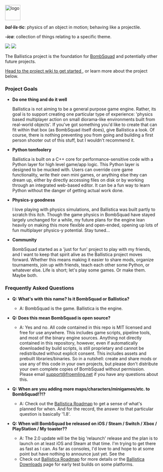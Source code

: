 <img
src="https://files.ballistica.net/ballistica_media/ballistica_logo_half.png"
height="50" alt="logo">

***bal·lis·tic***: physics of an object in motion; behaving like a projectile.

***-ica***: collection of things relating to a specific theme.

[![](https://github.com/efroemling/ballistica/actions/workflows/ci.yml/badge.svg)](https://github.com/efroemling/ballistica/actions/workflows/ci.yml) [![](https://github.com/efroemling/ballistica/actions/workflows/cd.yml/badge.svg)](https://github.com/efroemling/ballistica/actions/workflows/cd.yml)

The Ballistica project is the foundation for
[BombSquad](https://www.froemling.net/apps/bombsquad) and potentially other
future projects.

[Head to the project wiki to get started
](https://github.com/efroemling/ballistica/wiki), or learn more about the
project below.

### Project Goals

* **Do one thing and do it well**

  Ballistica is not aiming to be a general purpose game engine. Rather, its goal
is to support creating one particular type of experience: 'physics based
multiplayer action on small diorama-like environments built from real-world
objects'. If you've got something you'd like to create that can fit within that
box (as BombSquad itself does), give Ballistica a look. Of course, there is
nothing preventing you from going and building a first person shooter out of
this stuff, but I wouldn't recommend it.

* **Python tomfoolery**

   Ballistica is built on a C++ core for performance-sensitive code with a
Python layer for high level game/app logic. This Python layer is designed to be
mucked with. Users can override core game functionality, write their own mini
games, or anything else they can dream up, either by directly accessing files on
disk or by working through an integrated web-based editor. It can be a fun way
to learn Python without the danger of getting actual work done.

* **Physics-y goodness**

   I love playing with physics simulations, and Ballistica was built partly to
scratch this itch. Though the game physics in BombSquad have stayed largely
unchanged for a while, my future plans for the engine lean heavily on making
this more flexible and open-ended, opening up lots of fun multiplayer physics-y
potential. Stay tuned...

* **Community**

   BombSquad started as a 'just for fun' project to play with my friends, and I
want to keep that spirit alive as the Ballistica project moves forward. Whether
this means making it easier to share mods, organize tournaments, join up with
friends, teach each other some Python, or whatever else. Life is short; let's
play some games. Or make them. Maybe both.

### Frequently Asked Questions

* **Q: What's with this name? Is it BombSquad or Ballistica?**
  * A: BombSquad is the game. Ballistica is the engine.

* **Q: Does this mean BombSquad is open source?**
  * A: Yes and no. All code contained in this repo is MIT licensed and free for
  use anywhere. This includes game scripts, pipeline tools, and most of the
  binary engine sources. Anything not directly contained in this repository,
  however, even if automatically downloaded by build scripts, is still
  proprietary and cannot be redistributed without explicit consent. This
  includes assets and prebuilt libraries/binaries. So in a nutshell: create and
  share mods or use any of this code in your own projects, but please don't
  distribute your own complete copies of BombSquad without permission. Please
  email support@froemling.net if you have any questions about this.

* **Q: When are you adding more maps/characters/minigames/etc.  to
  BombSquad!?!?**
  * A: Check out the [Ballistica
  Roadmap](https://github.com/efroemling/ballistica/wiki/Roadmap) to get a sense
  of what's planned for when. And for the record, the answer to that particular
  question is basically '1.8'.

* **Q: When will BombSquad be released on iOS / Steam / Switch / Xbox /
PlayStation / My toaster??**
  * A: The 2.0 update will be the big 'relaunch' release and the plan is to
  launch on at least iOS and Steam at that time. I'm trying to get there as fast
  as I can. As far as consoles, I'd love to and hope to at some point but have
  nothing to announce just yet. See the
  * Check out [Ballistica Roadmap](https://github.com/efroemling/ballistica/wiki/Roadmap)
  for more details or the [Ballistica
  Downloads](https://ballistica.net/downloads) page for early test builds on
  some platforms.

